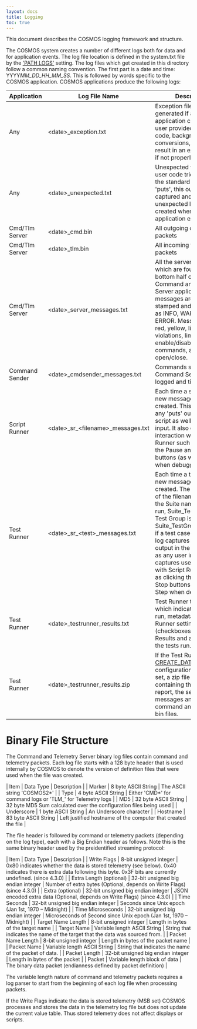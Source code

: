 ```yaml
---
layout: docs
title: Logging
toc: true
---
```


This document describes the COSMOS logging framework and structure.

The COSMOS system creates a number of different logs both for data and for application events. The log file location is defined in the system.txt file by the ['PATH LOGS']({{site.baseurl}}/docs/v4/system#path) setting. The log files which get created in this directory follow a common naming convention. The first part is a date and time: YYYY*MM_DD_HH_MM_SS*. This is followed by words specific to the COSMOS application. COSMOS applications produce the following logs:

| Application    | Log File Name                            | Description                                                                                                                                                                                                                                                                                                                                                                                                                                           |
| -------------- | ---------------------------------------- | ----------------------------------------------------------------------------------------------------------------------------------------------------------------------------------------------------------------------------------------------------------------------------------------------------------------------------------------------------------------------------------------------------------------------------------------------------- |
| Any            | \<date\>\_exception.txt                  | Exception file which is generated if a COSMOS application crashes. Any user provided interface code, background tasks, conversions, etc can result in an exception file if not properly written.                                                                                                                                                                                                                                                      |
| Any            | \<date\>\_unexpected.txt                 | Unexpected text output. If user code tries to print to the standard output using 'puts', this output is captured and an unexpected log file is created when the application exits.                                                                                                                                                                                                                                                                    |
| Cmd/Tlm Server | \<date\>\_cmd.bin                        | All outgoing command packets                                                                                                                                                                                                                                                                                                                                                                                                                          |
| Cmd/Tlm Server | \<date\>\_tlm.bin                        | All incoming telemetry packets                                                                                                                                                                                                                                                                                                                                                                                                                        |
| Cmd/Tlm Server | \<date\>\_server_messages.txt            | All the server messages which are found in the bottom half of the Command and Telemetry Server application. Server messages are time stamped and categorized as INFO, WARN, or ERROR. Messages include red, yellow, limit violations, limit groups enable/disable, commands, and log file open/close.                                                                                                                                                 |
| Command Sender | \<date\>\_cmdsender_messages.txt         | Commands sent through Command Sender are logged and timestamped.                                                                                                                                                                                                                                                                                                                                                                                      |
| Script Runner  | \<date\>\_sr\_\<filename\>\_messages.txt | Each time a script is run, a new messages log file is created. This log captures any 'puts' output in the script as well as any user input. It also captures user interaction with Script Runner such as clicking the Pause and Stop buttons (as well as Step when debugging).                                                                                                                                                                        |
| Test Runner    | \<date\>\_sr\_\<test\>\_messages.txt     | Each time a test is run, a new messages log file is created. The \<test\> part of the filename is either the Suite name if a Suite is run, Suite_TestGroup if a Test Group is run, or Suite_TestGroup_TestCase if a test case is run. This log captures any 'puts' output in the script as well as any user input. It also captures user interaction with Script Runner such as clicking the Pause and Stop buttons (as well as Step when debugging). |
| Test Runner    | \<date\>\_testrunner_results.txt         | Test Runner test report which indicates the file run, metadata, Test Runner settings (checkboxes), Test Case Results and a summary of the tests run.                                                                                                                                                                                                                                                                                                  |
| Test Runner    | \<date\>\_testrunner_results.zip         | If the Test Runner [CREATE_DATA_PACKAGE]({{site.baseurl}}/docs/v4/test-runner#create_data_package) configuration option is set, a zip file is created containing the the test report, the server messages and the command and telemetry bin files.                                                                                                                                                                                                                    |

# Binary File Structure

The Command and Telemetry Server binary log files contain command and telemetry packets. Each log file starts with a 128 byte header that is used internally by COSMOS to denote the version of definition files that were used when the file was created.

| Item | Data Type | Description |
| Marker | 8 byte ASCII String | The ASCII string 'COSMOS2*' |
| Type | 4 byte ASCII String | Either 'CMD*' for command logs or 'TLM\_' for Telemetry logs |
| MD5 | 32 byte ASCII String | 32 byte MD5 Sum calculated over the configuration files being used |
| Underscore | 1 byte ASCII String | An Underscore character |
| Hostname | 83 byte ASCII String | Left justified hostname of the computer that created the file |

The file header is followed by command or telemetry packets (depending on the log type), each with a Big Endian header as follows. Note this is the same binary header used by the preidentified streaming protocol:

| Item | Data Type | Description |
| Write Flags | 8-bit unsigned integer | 0x80 indicates whether the data is stored telemetry (see below). 0x40 indicates there is extra data following this byte. 0x3F bits are currently undefined. (since 4.3.0) |
| Extra Length (optional) | 32-bit unsigned big endian integer | Number of extra bytes (Optional, depends on Write Flags) (since 4.3.0) |
| Extra (optional) | 32-bit unsigned big endian integer | JSON encoded extra data (Optional, depends on Write Flags) (since 4.3.0) |
| Time Seconds | 32-bit unsigned big endian integer | Seconds since Unix epoch (Jan 1st, 1970 – Midnight) |
| Time Microseconds | 32-bit unsigned big endian integer | Microseconds of Second since Unix epoch (Jan 1st, 1970 – Midnight) |
| Target Name Length | 8-bit unsigned integer | Length in bytes of the target name |
| Target Name | Variable length ASCII String | String that indicates the name of the target that the data was sourced from. |
| Packet Name Length | 8-bit unsigned integer | Length in bytes of the packet name |
| Packet Name | Variable length ASCII String | String that indicates the name of the packet of data. |
| Packet Length | 32-bit unsigned big endian integer | Length in bytes of the packet |
| Packet | Variable length block of data | The binary data packet (endianness defined by packet definition) |

The variable length nature of command and telemetry packets requires a log parser to start from the beginning of each log file when processing packets.

If the Write Flags indicate the data is stored telemetry (MSB set) COSMOS processes and stores the data in the telemetry log file but does not update the current value table. Thus stored telemetry does not affect displays or scripts.
